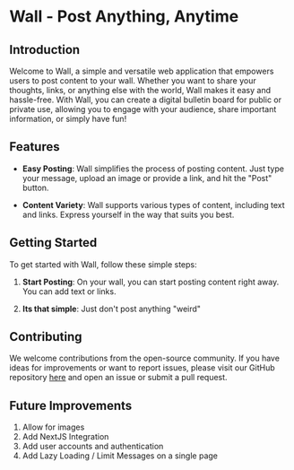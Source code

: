 # Wall - Post Anything, Anytime

## Introduction

Welcome to Wall, a simple and versatile web application that empowers users to post content to your wall. Whether you want to share your thoughts, links, or anything else with the world, Wall makes it easy and hassle-free. With Wall, you can create a digital bulletin board for public or private use, allowing you to engage with your audience, share important information, or simply have fun!

## Features

- **Easy Posting**: Wall simplifies the process of posting content. Just type your message, upload an image or provide a link, and hit the "Post" button.

- **Content Variety**: Wall supports various types of content, including text and links. Express yourself in the way that suits you best.

## Getting Started

To get started with Wall, follow these simple steps:

1. **Start Posting**: On your wall, you can start posting content right away. You can add text or links.

2. **Its that simple**: Just don't post anything "weird"

## Contributing

We welcome contributions from the open-source community. If you have ideas for improvements or want to report issues, please visit our GitHub repository [here](https://github.com/cwangsanata/Wall/tree/main) and open an issue or submit a pull request.

## Future Improvements

1. Allow for images
2. Add NextJS Integration
3. Add user accounts and authentication
4. Add Lazy Loading / Limit Messages on a single page
